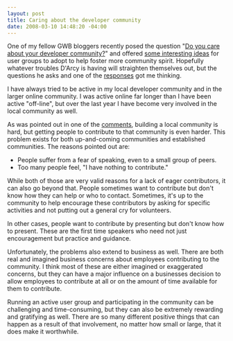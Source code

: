 ```yaml
---
layout: post
title: Caring about the developer community
date: 2008-03-10 14:48:20 -04:00
---
```


One of my fellow GWB bloggers recently posed the question "[Do you care about your developer community?](http://geekswithblogs.net/dlussier/archive/2008/03/08/120392.aspx)" and offered [some interesting ideas](http://geekswithblogs.net/dlussier/archive/2008/03/08/120391.aspx) for user groups to adopt to help foster more community spirit. Hopefully whatever troubles D'Arcy is having will straighten themselves out, but the questions he asks and one of the [responses](http://geekswithblogs.net/dlussier/archive/2008/03/08/120392.aspx#358841) got me thinking.

I have always tried to be active in my local developer community and in the larger online community. I was active online far longer than I have been active "off-line", but over the last year I have become very involved in the local community as well.

As was pointed out in one of the [comments](http://geekswithblogs.net/dlussier/archive/2008/03/08/120392.aspx#358841), building a local community is hard, but getting people to contribute to that community is even harder. This problem exists for both up-and-coming communities and established communities. The reasons pointed out are:

*   People suffer from a fear of speaking, even to a small group of peers.
*   Too many people feel, "I have nothing to contribute." 

While both of those are very valid reasons for a lack of eager contributors, it can also go beyond that. People sometimes want to contribute but don't know how they can help or who to contact. Sometimes, it's up to the community to help encourage these contributors by asking for specific activities and not putting out a general cry for volunteers.

In other cases, people want to contribute by presenting but don't know how to present. These are the first time speakers who need not just encouragement but practice and guidance.

Unfortunately, the problems also extend to business as well. There are both real and imagined business concerns about employees contributing to the community. I think most of these are either imagined or exaggerated concerns, but they can have a major influence on a businesses decision to allow employees to contribute at all or on the amount of time available for them to contribute.

Running an active user group and participating in the community can be challenging and time-consuming, but they can also be extremely rewarding and gratifying as well. There are so many different positive things that can happen as a result of that involvement, no matter how small or large, that it does make it worthwhile. 
